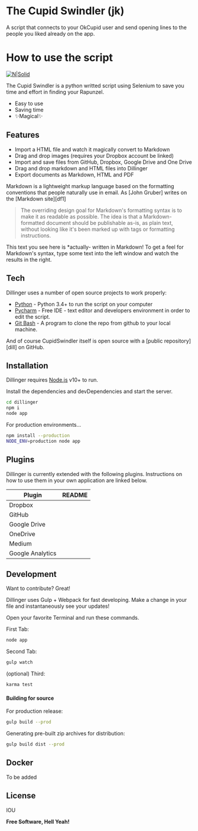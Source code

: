# The Cupid Swindler (jk)
A script that connects to your OkCupid user and send opening lines to the people you liked already on the app.



# How to use the script

[![N|Solid](https://lh3.googleusercontent.com/a-/AOh14GgMyfq8jQjkbS5klwFUwR3LfhFTxDe3mQWKNdncuQ=s96-c-rg-br100)](https://www.linkedin.com/in/dor-barak/)

The Cupid Swindler is a python writted script using Selenium to save you time and effort in finding your Rapunzel.

- Easy to use
- Saving time
- ✨Magical✨

## Features

- Import a HTML file and watch it magically convert to Markdown
- Drag and drop images (requires your Dropbox account be linked)
- Import and save files from GitHub, Dropbox, Google Drive and One Drive
- Drag and drop markdown and HTML files into Dillinger
- Export documents as Markdown, HTML and PDF

Markdown is a lightweight markup language based on the formatting conventions
that people naturally use in email.
As [John Gruber] writes on the [Markdown site][df1]

> The overriding design goal for Markdown's
> formatting syntax is to make it as readable
> as possible. The idea is that a
> Markdown-formatted document should be
> publishable as-is, as plain text, without
> looking like it's been marked up with tags
> or formatting instructions.

This text you see here is *actually- written in Markdown! To get a feel
for Markdown's syntax, type some text into the left window and
watch the results in the right.

## Tech

Dillinger uses a number of open source projects to work properly:

- [Python] - Python 3.4+ to run the script on your computer
- [Pycharm] - Free IDE - text editor and developers environment in order to edit the script.
- [Git Bash] - A program to clone the repo from github to your local machine.


And of course CupidSwindler itself is open source with a [public repository][dill]
 on GitHub.

## Installation

Dillinger requires [Node.js](https://nodejs.org/) v10+ to run.

Install the dependencies and devDependencies and start the server.

```sh
cd dillinger
npm i
node app
```

For production environments...

```sh
npm install --production
NODE_ENV=production node app
```

## Plugins

Dillinger is currently extended with the following plugins.
Instructions on how to use them in your own application are linked below.

| Plugin | README |
| ------ | ------ |
| Dropbox |  |
| GitHub |  |
| Google Drive |  |
| OneDrive |  |
| Medium |  |
| Google Analytics |  |

## Development

Want to contribute? Great!

Dillinger uses Gulp + Webpack for fast developing.
Make a change in your file and instantaneously see your updates!

Open your favorite Terminal and run these commands.

First Tab:

```sh
node app
```

Second Tab:

```sh
gulp watch
```

(optional) Third:

```sh
karma test
```

#### Building for source

For production release:

```sh
gulp build --prod
```

Generating pre-built zip archives for distribution:

```sh
gulp build dist --prod
```

## Docker
To be added

## License

IOU

**Free Software, Hell Yeah!**

[//]: # (These are reference links used in the body of this note and get stripped out when the markdown processor does its job. There is no need to format nicely because it shouldn't be seen. Thanks SO - http://stackoverflow.com/questions/4823468/store-comments-in-markdown-syntax, and also to https://dillinger.io/)

   [Python]: <https://www.python.org/downloads/>
   [Pycharm]: <https://www.jetbrains.com/pycharm/>
   [Git Bash]: <https://git-scm.com/downloads>
   [CupidSwindler]: <https://github.com/dorBrex/OkCupid-Send-Messages-Script>

